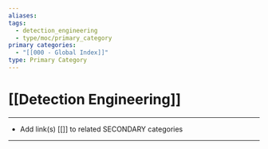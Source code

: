 ```yaml
---
aliases:
tags:
  - detection_engineering
  - type/moc/primary_category
primary categories:
  - "[[000 - Global Index]]"
type: Primary Category
---
```

# [[Detection Engineering]]

***

* Add link(s) [[]] to related SECONDARY categories

***


